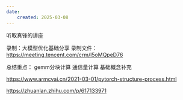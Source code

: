 ```yaml
---
date:
    created: 2025-03-08
---
```


听取真锋的讲座

<!-- more-->


录制：大模型优化基础分享
录制文件：https://meeting.tencent.com/crm/l5oMQpeD76


总结重点：
gemm分块计算
通信量计算
基础概念补充


https://www.armcvai.cn/2021-03-01/pytorch-structure-process.html


https://zhuanlan.zhihu.com/p/617133971
